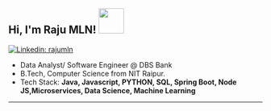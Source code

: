 <h2> Hi, I'm Raju MLN! <img src="https://media.giphy.com/media/du3J3cXyzhj75IOgvA/giphy.gif" width="50"></h2>


[![Linkedin: rajumln](https://img.shields.io/badge/-rajumln-blue?style=flat-square&logo=Linkedin&logoColor=white&link=https://www.linkedin.com/in/raju-m-l-n/)](https://www.linkedin.com/in/raju-m-l-n/)
 
* Data Analyst/ Software Engineer @ DBS Bank
* B.Tech, Computer Science from NIT Raipur.
* Tech Stack: <b> Java, Javascript, PYTHON, SQL, Spring Boot, Node JS,Microservices, Data Science, Machine Learning</b> 
---






